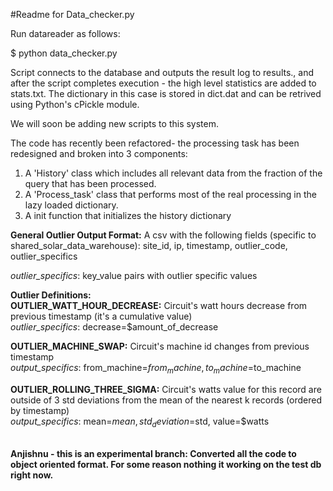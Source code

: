 #Readme for Data_checker.py

Run datareader as follows:

$ python data_checker.py

Script connects to the database and outputs the result log to results., and after the script completes execution - the high level statistics are added to stats.txt. The dictionary in this case is stored in dict.dat and can be retrived using Python's cPickle module.

We will soon be adding new scripts to this system.

The code has recently been refactored- the processing task has been redesigned and broken into 3 components:

1) A 'History' class which includes all relevant data from the fraction of the query that has been processed.
2) A 'Process_task' class that performs most of the real processing in the lazy loaded dictionary.
3) A init function that initializes the history dictionary


<b>General Outlier Output Format:</b>
  A csv with the following fields (specific to shared_solar_data_warehouse):
  site_id, ip, timestamp, outlier_code, outlier_specifics
  
  <i>outlier_specifics</i>:  key_value pairs with outlier specific values
  
<b>Outlier Definitions:
<br>OUTLIER_WATT_HOUR_DECREASE:</b>
  Circuit's watt hours decrease from previous timestamp (it's a cumulative value)
  <br><i>outlier_specifics</i>:  decrease=$amount_of_decrease
  
<b>OUTLIER_MACHINE_SWAP:</b>
  Circuit's machine id changes from previous timestamp
  <br><i>output_specifics</i>:  from_machine=$from_machine, to_machine=$to_machine
  
<b>OUTLIER_ROLLING_THREE_SIGMA:</b>
  Circuit's watts value for this record are outside of 3 std deviations from the mean of the nearest
  k records (ordered by timestamp)
  <br><i>output_specifics</i>:  mean=$mean, std_deviation=$std, value=$watts
  
<br><b> Anjishnu - this is an experimental branch: Converted all the code to object oriented format. For some reason nothing it working on the test db right now.
